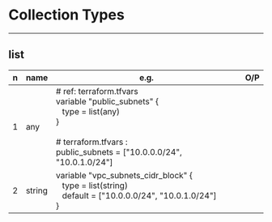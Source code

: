 # Collection Types

---

## list
|n|name|e.g.|O/P|
|-|----|----|---|
|1|any|# ref: terraform.tfvars <br/> variable "public_subnets" { <br/> &ensp; type = list(any)<br/>} <br/><br/> # terraform.tfvars : <br/> public_subnets = ["10.0.0.0/24", "10.0.1.0/24"]||
|2|string| variable "vpc_subnets_cidr_block" { <br/> &ensp; type = list(string) <br/> &ensp; default = ["10.0.0.0/24", "10.0.1.0/24"] <br/> }||
